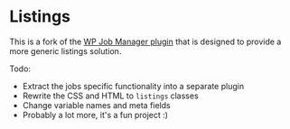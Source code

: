 # Listings

This is a fork of the [WP Job Manager plugin](https://github.com/Automattic/WP-Job-Manager) that is designed to provide a more generic listings solution.
 
Todo:
* Extract the jobs specific functionality into a separate plugin
* Rewrite the CSS and HTML to `listings` classes
* Change variable names and meta fields
* Probably a lot more, it's a fun project :)
